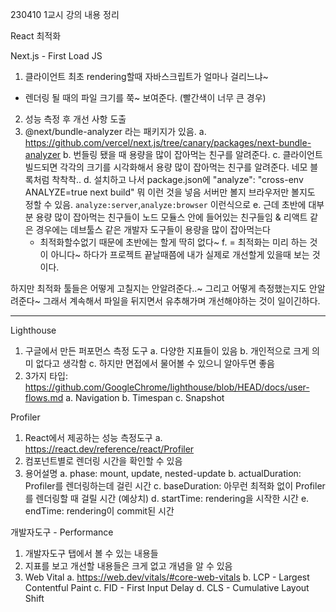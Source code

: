 230410 1교시 강의 내용 정리

React 최적화

Next.js - First Load JS
1. 클라이언트 최초 rendering할때 자바스크립트가 얼마나 걸리느냐~
  - 렌더링 될 때의 파일 크기를 쭉~ 보여준다. (빨간색이 너무 큰 경우)
2. 성능 측정 후 개선 사항 도출
3. @next/bundle-analyzer 라는 패키지가 있음.
  a. https://github.com/vercel/next.js/tree/canary/packages/next-bundle-analyzer
  b. 번들링 됐을 때 용량을 많이 잡아먹는 친구를 알려준다.
  c. 클라이언트 빌드되면 각각의 크기를 시각화해서 용량 많이 잡아먹는 친구를 알려준다. 네모 블록처럼 착착착..
  d. 설치하고 나서 package.json에 "analyze": "cross-env ANALYZE=true next build" 뭐 이런 것을 넣음
     서버만 볼지 브라우저만 볼지도 정할 수 있음. `analyze:server`,`analyze:browser` 이런식으로
  e. 근데 초반에 대부분 용량 많이 잡아먹는 친구들이 노드 모듈스 안에 들어있는 친구들임 
     & 리액트 같은 경우에는 데브툴스 같은 개발자 도구들이 용량을 많이 잡아먹는다
    - 최적화할수없기 때문에 초반에는 할게 딱히 없다~
  f. = 최적화는 미리 하는 것이 아니다~ 하다가 프로젝트 끝날때쯤에 내가 실제로 개선할게 있을때 보는 것이다.


하지만 최적화 툴들은 어떻게 고칠지는 안알려준다..~
그리고 어떻게 측정했는지도 안알려준다~
그래서 계속해서 파일을 뒤지면서 유추해가며 개선해야하는 것이 일이긴하다.

-------

Lighthouse
1. 구글에서 만든 퍼포먼스 측정 도구 
  a. 다양한 지표들이 있음
  b. 개인적으로 크게 의미 없다고 생각함
  c. 하지만 면접에서 물어볼 수 있으니 알아두면 좋음
2. 3가지 타입:
  https://github.com/GoogleChrome/lighthouse/blob/HEAD/docs/user-flows.md
  a. Navigation 
  b. Timespan 
  c. Snapshot


Profiler
1. React에서 제공하는 성능 측정도구 
  a. https://react.dev/reference/react/Profiler
2. 컴포넌트별로 렌더링 시간을 확인할 수 있음
3. 용어설명
  a. phase: mount, update, nested-update
  b. actualDuration: Profiler를 렌더링하는데 걸린 시간
  c. baseDuration: 아무런 최적화 없이 Profiler를 렌더링할 때 걸릴 시간 (예상치)
  d. startTime: rendering을 시작한 시간
  e. endTime: rendering이 commit된 시간


개발자도구 - Performance
1. 개발자도구 탭에서 볼 수 있는 내용들
2. 지표를 보고 개선할 내용들은 크게 없고 개념을 알 수 있음
3. Web Vital
  a. https://web.dev/vitals/#core-web-vitals
  b. LCP - Largest Contentful Paint
  c. FID - First Input Delay
  d. CLS - Cumulative Layout Shift



